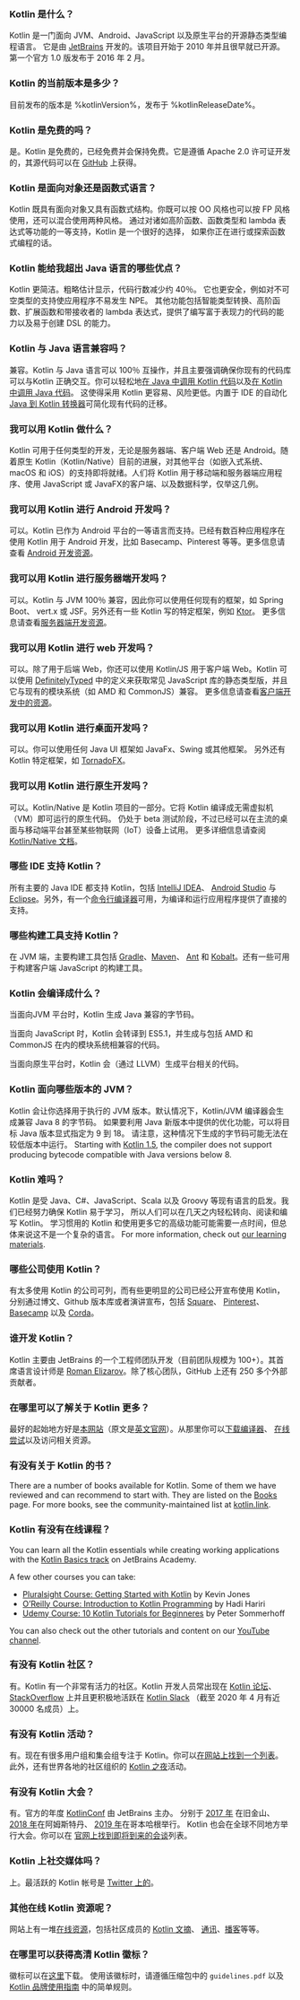 [//]: # (title: FAQ)

### Kotlin 是什么？

Kotlin 是一门面向 JVM、Android、JavaScript 以及原生平台的开源静态类型编程语言。 
它是由 [JetBrains](https://www.jetbrains.com) 开发的。该项目开始于 2010 年并且很早就已开源。
第一个官方 1.0 版发布于 2016 年 2 月。 

### Kotlin 的当前版本是多少？

目前发布的版本是 %kotlinVersion%，发布于 %kotlinReleaseDate%。

### Kotlin 是免费的吗？

是。Kotlin 是免费的，已经免费并会保持免费。它是遵循 Apache 2.0 许可证开发的，其源代码<!--
-->可以在 [GitHub](https://github.com/jetbrains/kotlin) 上获得。

### Kotlin 是面向对象还是函数式语言？

Kotlin 既具有面向对象又具有函数式结构。你既可以按 OO 风格也可以按 FP 风格使用，还可以混合使用两种风格。 
通过对诸如高阶函数、函数类型和 lambda 表达式等功能的一等支持，Kotlin 是一个很好的选择，
如果你正在进行或探索函数式编程的话。

### Kotlin 能给我超出 Java 语言的哪些优点？

Kotlin 更简洁。粗略估计显示，代码行数减少约 40％。
它也更安全，例如对不可空类型的支持使应用程序不易发生 NPE。
其他功能包括智能类型转换、高阶函数、扩展函数和带接收者的 lambda 表达式，提供了<!--
-->编写富于表现力的代码的能力以及易于创建 DSL 的能力。
 
### Kotlin 与 Java 语言兼容吗？

兼容。Kotlin 与 Java 语言可以 100％ 互操作，并且主要强调确保你现有的代码库<!--
-->可以与Kotlin 正确交互。你可以轻松地[在 Java 中调用 Kotlin 代码](java-to-kotlin-interop.md)以及[在 Kotlin
中调用 Java 代码](java-interop.md)。 这使得采用 Kotlin 更容易、风险更低。内置于
IDE 的自动化 [Java 到 Kotlin 转换器](mixing-java-kotlin-intellij.md#converting-an-existing-java-file-to-kotlin-with-j2k)可简化现有代码的迁移。

### 我可以用 Kotlin 做什么？

Kotlin 可用于任何类型的开发，无论是服务器端、客户端 Web 还是 Android。随着原生 Kotlin（Kotlin/Native）目前<!--
-->的进展，对其他平台（如嵌入式系统、macOS 和 iOS）的支持即将就绪。人们将 Kotlin 用于移动端<!--
-->和服务器端应用程序、使用 JavaScript 或 JavaFX的客户端、以及数据科学，仅举这几例。

### 我可以用 Kotlin 进行 Android 开发吗？

可以。Kotlin 已作为 Android 平台的一等语言而支持。已经有数百种应用程序在使用 Kotlin
用于 Android 开发，比如 Basecamp、Pinterest 等等。更多信息请查看 [Android 开发资源](android-overview.md)。

### 我可以用 Kotlin 进行服务器端开发吗？

可以。Kotlin 与 JVM 100％ 兼容，因此你可以使用任何现有的框架，如 Spring Boot、
vert.x 或 JSF。另外还有一些 Kotlin 写的特定框架，例如 [Ktor](https://ktor.kotlincn.net)。
更多信息请查看[服务器端开发资源](server-overview.md)。

### 我可以用 Kotlin 进行 web 开发吗？

可以。除了用于后端 Web，你还可以使用 Kotlin/JS 用于客户端 Web。Kotlin 可以使用
[DefinitelyTyped](https://definitelytyped.org) 中的定义来获取常见 JavaScript 库的静态类型版，并且它与<!--
-->现有的模块系统（如 AMD 和 CommonJS）兼容。
更多信息请查看[客户端开发中的资源](js-overview.md)。

### 我可以用 Kotlin 进行桌面开发吗？

可以。你可以使用任何 Java UI 框架如 JavaFx、Swing 或其他框架。
另外还有 Kotlin 特定框架，如 [TornadoFX](https://github.com/edvin/tornadofx)。

### 我可以用 Kotlin 进行原生开发吗？

可以。Kotlin/Native 是 Kotlin 项目的一部分。它将 Kotlin 编译成无需虚拟机（VM）即可运行的原生代码。
仍处于 beta 测试阶段，不过已经可以在主流的桌面与移动端平台甚至某些物联网（IoT）设备上试用。
更多详细信息请查阅 [Kotlin/Native 文档](native-overview.md)。

### 哪些 IDE 支持 Kotlin？

所有主要的 Java IDE 都支持 Kotlin，包括 [IntelliJ IDEA](jvm-get-started.html)、
[Android Studio](https://developer.android.com/kotlin/get-started) 与 [Eclipse](eclipse.html)。另外，有一个[命令行编译器](command-line.html)<!--
-->可用，为编译和运行应用程序提供了直接的支持。
  
### 哪些构建工具支持 Kotlin？

在 JVM 端，主要构建工具包括 [Gradle](gradle.md)、[Maven](maven.md)、
[Ant](ant.md) 和 [Kobalt](https://beust.com/kobalt/home/index.html)。还有一些可用于构建客户端
JavaScript 的构建工具。

### Kotlin 会编译成什么？

当面向JVM 平台时，Kotlin 生成 Java 兼容的字节码。

当面向 JavaScript 时，Kotlin 会转译到 ES5.1，并生成与<!--
-->包括 AMD 和 CommonJS 在内的模块系统相兼容的代码。

当面向原生平台时，Kotlin 会（通过 LLVM）生成平台相关的代码。 

### Kotlin 面向哪些版本的 JVM？

Kotlin 会让你选择用于执行的 JVM 版本。默认情况下，Kotlin/JVM 编译器会生成兼容 Java 8 的字节码。
如果要利用 Java 新版本中提供的优化功能，可以将目标 Java
版本显式指定为 9 到 18。 请注意，这种情况下生成的字节码可能无法在较低版本中运行。 
Starting with [Kotlin 1.5](whatsnew15.md#new-default-jvm-target-1-8), the compiler does not support producing bytecode compatible with Java versions below 8.

### Kotlin 难吗？

Kotlin 是受 Java、C#、JavaScript、Scala 以及 Groovy 等现有语言的启发。我们已经努力确保
Kotlin 易于学习，
所以人们可以在几天之内轻松转向、阅读和编写 Kotlin。 
学习惯用的 Kotlin 和使用更多它的高级功能可能需要一点时间，但总体来说这不是一个复杂的语言。 
For more information, check out [our learning materials](learning-materials-overview.md).
 
### 哪些公司使用 Kotlin？
 
有太多使用 Kotlin 的公司可列，而有些更明显的公司已经公开宣布使用
Kotlin，分别通过博文、Github 版本库或者演讲宣布，包括
[Square](https://medium.com/square-corner-blog/square-open-source-loves-kotlin-c57c21710a17)、 [Pinterest](https://www.youtube.com/watch?v=mDpnc45WwlI)、
[Basecamp](https://m.signalvnoise.com/how-we-made-basecamp-3s-android-app-100-kotlin-35e4e1c0ef12) 以及 [Corda](https://docs.corda.net/releases/release-M9.2/further-notes-on-kotlin.html)。
 
### 谁开发 Kotlin？

Kotlin 主要由 JetBrains 的一个工程师团队开发（目前团队规模为 100+）。其首席语言设计师是
[Roman Elizarov](https://twitter.com/relizarov)。除了核心团队，GitHub 上还有 250 多个外部贡献者。

### 在哪里可以了解关于 Kotlin 更多？

最好的起始地方好是[本网站](https://www.kotlincn.net)（原文是[英文官网](https://kotlinlang.org)）。从那里你可以[下载编译器](command-line.md)、
[在线尝试](https://play.kotlinlang.org)以及访问相关资源。

### 有没有关于 Kotlin 的书？

There are a number of books available for Kotlin. Some of them we have reviewed and can recommend to start with. They are listed
on the [Books](books.md) page. For more books, see the community-maintained list at [kotlin.link](https://kotlin.link/). 

### Kotlin 有没有在线课程？

You can learn all the Kotlin essentials while creating working applications with the [Kotlin Basics track](https://hyperskill.org/join/fromdocstoJetSalesStat?redirect=true&next=/tracks/18) on JetBrains Academy.

A few other courses you can take:
* [Pluralsight Course: Getting Started with Kotlin](https://www.pluralsight.com/courses/kotlin-getting-started) by Kevin Jones
* [O’Reilly Course: Introduction to Kotlin Programming](https://www.oreilly.com/library/view/introduction-to-kotlin/9781491964125/) by Hadi Hariri
* [Udemy Course: 10 Kotlin Tutorials for Beginneres](https://petersommerhoff.com/dev/kotlin/kotlin-beginner-tutorial/) by Peter Sommerhoff

You can also check out the other tutorials and content on our [YouTube channel](https://www.youtube.com/c/Kotlin).

### 有没有 Kotlin 社区？

有。Kotlin 有一个非常有活力的社区。Kotlin 开发人员常出现在 [Kotlin 论坛](https://discuss.kotlinlang.org)、
[StackOverflow](https://stackoverflow.com/questions/tagged/kotlin) 上并且更积极地活跃在 [Kotlin Slack](https://slack.kotlinlang.org)
（截至 2020 年 4 月有近 30000 名成员）上。

### 有没有 Kotlin 活动？
 
有。现在有很多用户组和集会组专注于 Kotlin。你可以[在网站上找到一个列表](https://kotlinlang.org/user-groups/user-group-list.html)。
此外，还有世界各地的社区组织的 [Kotlin 之夜](https://kotlinlang.org/community/events.html)活动。

### 有没有 Kotlin 大会？

有。官方的年度 [KotlinConf](https://kotlinconf.com/) 由 JetBrains 主办。
分别于 [2017 年](https://kotlinconf.com/2017/) 在旧金山、[2018 年](https://kotlinconf.com/2018/)在阿姆斯特丹、
[2019 年](https://kotlinconf.com/2019/)在哥本哈根举行。
Kotlin 也会在全球不同地方举行大会。你可以在
[官网上找到即将到来的会谈](https://kotlinlang.org/community/talks.html?time=upcoming)列表。

### Kotlin 上社交媒体吗？

上。最活跃的 Kotlin 帐号是 [Twitter 上的](https://twitter.com/kotlin)。

### 其他在线 Kotlin 资源呢？

网站上有一堆[在线资源](https://kotlinlang.org/community/)，包括社区成员的 [Kotlin 文摘](https://kotlin.link)、
[通讯](http://kotlinweekly.net)、[播客](https://talkingkotlin.com)等等。

### 在哪里可以获得高清 Kotlin 徽标？

徽标可以在[这里](https://resources.jetbrains.com/storage/products/kotlin/docs/kotlin_logos.zip)下载。
使用该徽标时，请遵循压缩包中的 `guidelines.pdf` 以及 [Kotlin 品牌使用指南](https://kotlinfoundation.org/guidelines/) 中的简单规则。
